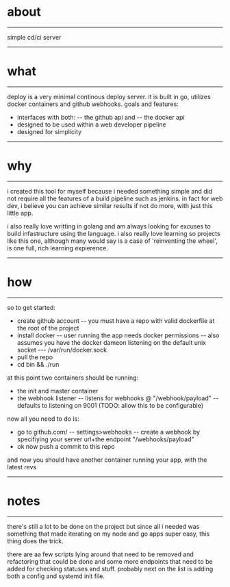 # about

* * *

simple cd/ci server

* * *

# what

* * *

deploy is a very minimal continous deploy server. it is built in go, utilizes
docker containers and github webhooks.
goals and features:

- interfaces with both:
-- the github api and
-- the docker api
- designed to be used within a web developer pipeline
- designed for simplicity

* * *

# why

* * *

i created this tool for myself because i needed something simple and did not
require all the features of a build pipeline such as jenkins. in fact for web dev,
i believe you can achieve similar results if not do more, with just this little app.

i also really love writting in golang and am always looking for excuses to
build infastructure using the language. i also really love learning so projects
like this one, although many would say is a case of 'reinventing the wheel', is 
one full, rich learning expierence.

* * *

# how

* * *

so to get started:

- create github account
-- you must have a repo with valid dockerfile at the root of the project
- install docker
-- user running the app needs docker permissions
-- also assumes you have the docker dameon listening on the default unix socket
--- /var/run/docker.sock
- pull the repo
- cd bin && ./run

at this point two containers should be running:

- the init and master container
- the webhook listener
-- listens for webhooks @ "/webhook/payload"
-- defaults to listening on 9001 (TODO: allow this to be configurable)

now all you need to do is:

- go to github.com/<you>
-- settings>webhooks
-- create a webhook by specifiying your server url+the endpoint "/webhooks/payload"
- ok now push a commit to this repo

and now you should have another container running your app, with the latest revs

* * *

# notes

* * *

there's still a lot to be done on the project but since all i needed was 
something that made iterating on my node and go apps super easy, this thing does
the trick.

there are aa few scripts lying around that need to be removed and refactoring
that could be done and some more endpoints that need to be added for checking
statuses and stuff. probably next on the list is adding both a config and
systemd init file.
